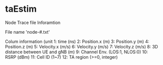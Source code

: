 # taEstim

Node Trace file Inforamtion

File name 'node-#.txt'

Colum information (unit
1: time (ns)
2: Position.x (m)
3: Position.y (m)
4: Position.z (m)
5: Velocity.x (m/s)
6: Velocity.y (m/s)
7: Velocity.z (m/s)
8: 3D distance between UE and gNB (m)
9: Channel Env. (LOS:1, NLOS:0)
10: RSRP (dBm)
11: Cell ID (1~7)
12: TA region (>=0, integer)
